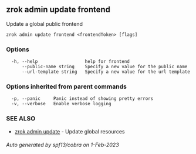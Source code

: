 ## zrok admin update frontend

Update a global public frontend

```
zrok admin update frontend <frontendToken> [flags]
```

### Options

```
  -h, --help                  help for frontend
      --public-name string    Specify a new value for the public name
      --url-template string   Specify a new value for the url template
```

### Options inherited from parent commands

```
  -p, --panic     Panic instead of showing pretty errors
  -v, --verbose   Enable verbose logging
```

### SEE ALSO

* [zrok admin update](zrok_admin_update.md)	 - Update global resources

###### Auto generated by spf13/cobra on 1-Feb-2023
